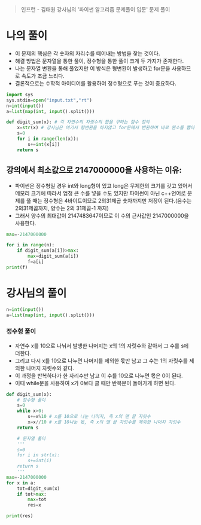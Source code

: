 > 인프런 - 김태원 강사님의 '파이썬 알고리즘 문제풀이 입문' 문제 풀이

# 나의 풀이
- 이 문제의 핵심은 각 숫자의 자리수를 떼어내는 방법을 찾는 것이다.
- 해결 방법은 문자열을 통한 풀이, 정수형을 통한 풀이 크게 두 가지가 존재한다.
- 나는 문자열 변환을 통해 풀었지만 이 방식은 형변환이 발생하고 for문을 사용하므로 속도가 조금 느리다.
- 결론적으로는 수학적 아이디어를 활용하여 정수형으로 푸는 것이 중요하다.

```python
import sys
sys.stdin=open("input.txt","rt")
n=int(input())
a=list(map(int, input().split()))

def digit_sum(x): # 각 자연수의 자릿수의 합을 구하는 함수 정의
    x=str(x) # 강사님은 여기서 형변환을 하지않고 for문에서 변환하여 바로 원소를 뽑아냈다.
    s=0
    for i in range(len(x)):
        s+=int(x[i])
    return s
```

## 강의에서 최소값으로 2147000000을 사용하는 이유:
- 파이썬은 정수형일 경우 int와 long형이 있고 long은 무제한의 크기를 갖고 있어서 메모리 크기에 따라서 엄청 큰 수를 넣을 수도 있지만 파이썬이 아닌 c++언어로 문제를 풀 때는 정수형은 4바이트이므로 2의31제곱 숫자까지만 저장이 된다.(음수는 2의31제곱까지, 양수는 2의 31제곱-1 까지)
- 그래서 양수의 최대값이 2147483647이므로 이 수의 근사값인 2147000000을 사용한다.
```python
max=-2147000000

for i in range(n):
    if digit_sum(a[i])>max:
        max=digit_sum(a[i])
        f=a[i]
print(f)
```
# 강사님의 풀이
```python
n=int(input())
a=list(map(int, input().split()))
```
### 정수형 풀이
- 자연수 x를 10으로 나눠서 발생한 나머지는 x의 1의 자릿수와 같아서 그 수를 s에 더한다.
- 그리고 다시 x를 10으로 나누면 나머지를 제외한 몫만 남고 그 수는 1의 자릿수를 제외한 나머지 자릿수와 같다.
- 이 과정을 반복하다가 한 자리수만 남고 이 수를 10으로 나누면 몫은 0이 된다.
- 이때 while문을 사용하여 x가 0보다 클 때만 반복문이 돌아가게 하면 된다.
```python
def digit_sum(x):
    # 정수형 풀이
    s=0
    while x>0:
        s+=x%10 # x를 10으로 나눈 나머지, 즉 x의 맨 끝 자릿수
        x=x//10 # x를 10나눈 몫, 즉 x의 맨 끝 자릿수를 제외한 나머지 자릿수
    return s

    # 문자열 풀이
    '''
    s=0
    for i in str(x):
        s+=int(i)
    return s
    '''
max=-2147000000
for x in a:
    tot=digit_sum(x)
    if tot>max:
        max=tot
        res=x

print(res)
```
